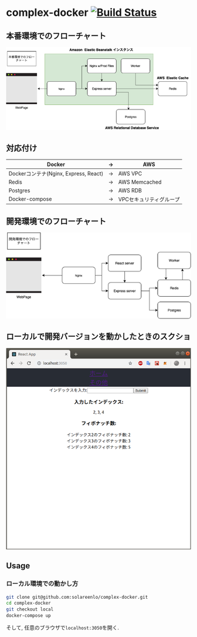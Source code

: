 # complex-docker [![Build Status](https://travis-ci.org/solareenlo/complex-docker.svg?branch=master)](https://travis-ci.org/solareenlo/complex-docker)
## 本番環境でのフローチャート
![本番フローチャート](https://github.com/solareenlo/complex-docker/blob/master/images/flowchart_production.png)

## 対応付け
|Docker|->|AWS|
|---|---|---|
|Dockerコンテナ(Nginx, Express, React)|->|AWS VPC|
|Redis|->|AWS Memcached|
|Postgres|->|AWS RDB|
|Docker-compose|->|VPCセキュリティグループ|


## 開発環境でのフローチャート
![開発フローチャート](https://github.com/solareenlo/complex-docker/blob/master/images/flowchart.png)

## ローカルで開発バージョンを動かしたときのスクショ
![スクショ](https://github.com/solareenlo/complex-docker/blob/master/images/Screenshot.png)

## Usage
### ローカル環境での動かし方
```bash
git clone git@github.com:solareenlo/complex-docker.git
cd complex-docker
git checkout local
docker-compose up
```
そして, 任意のブラウザで`localhost:3050`を開く.
